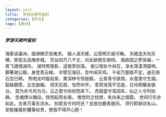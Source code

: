 ```yaml
---
layout: post
title:  梦游天姥吟留别
categories: [李白]
tags: [唐诗]
---
```


##### 梦游天姥吟留别


海客谈瀛洲，烟涛微茫信难求。
越人语天姥，云霓明灭或可睹。
天姥连天向天横，势拔五岳掩赤城。
天台四万八千丈，对此欲倒东南倾。
我欲因之梦吴越，一夜飞渡镜湖月。
湖月照我影，送我至剡溪。
谢公宿处今尚在，渌水荡漾清猿啼。
脚著谢公屐，身登青云梯。
半壁见海日，空中闻天鸡。
千岩万壑路不定，迷花倚石忽已暝。
熊咆龙吟殷岩泉，栗深林兮惊层巅。
云青青兮欲雨，水澹澹兮生烟。
裂缺霹雳，丘峦崩摧。
洞天石扇，訇然中开。
青冥浩荡不见底，日月照耀金银台。
霓为衣兮风为马，云之君兮纷纷而来下。
虎鼓瑟兮鸾回车，仙之人兮列如麻。
忽魂悸以魄动，恍惊起而长嗟。
惟觉时之枕席，失向来之烟霞。
世间行乐亦如此，古来万事东流水。
别君去兮何时还？且放白鹿青崖间。
须行即骑访名山。
安能摧眉折腰事权贵，使我不得开心颜！































